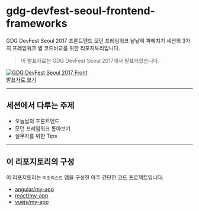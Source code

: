 # gdg-devfest-seoul-frontend-frameworks
GDG DevFest Seoul 2017 프론트엔드 모던 프레임워크 낱낱히 파헤치기 세션의 3가지 프레임워크 별 코드비교를 위한 리포지토리입니다.

> 이 발표자료는 GDG DevFest Seoul 2017에서 발표되었습니다.

[![GDG DevFest Seoul 2017 Front](https://www.pigno.se/static/assets/images/gdg17seoul-slideshare.png)<br />발표자료 보기](https://www.slideshare.net/KennethCeyer/gdg-devfest-2017-seoul-82177288)

----

## 세션에서 다루는 주제

- 오늘날의 프론트엔드
- 모던 프레임워크 톺아보기
- 실무자를 위한 Tips

----

## 이 리포지토리의 구성

이 리포지토리는 `먹킷리스트` 앱을 구성한 아주 간단한 코드 프로젝트입니다.

- [angular/my-app](https://github.com/KennethanCeyer/gdg-devfest-seoul-frontend-frameworks/tree/master/angular/my-app)
- [react/my-app](https://github.com/KennethanCeyer/gdg-devfest-seoul-frontend-frameworks/tree/master/angular/my-react)
- [vuejs/my-app](https://github.com/KennethanCeyer/gdg-devfest-seoul-frontend-frameworks/tree/master/angular/my-vuejs)